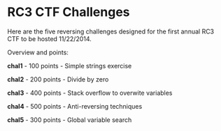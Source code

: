 RC3 CTF Challenges
==================
Here are the five reversing challenges designed for the first annual RC3 CTF to be hosted 11/22/2014.

Overview and points:

<b>chal1</b> - 100 points - Simple strings exercise

<b>chal2</b> - 200 points - Divide by zero

<b>chal3</b> - 400 points - Stack overflow to overwite variables

<b>chal4</b> - 500 points - Anti-reversing techniques

<b>chal5</b> - 300 points - Global variable search

